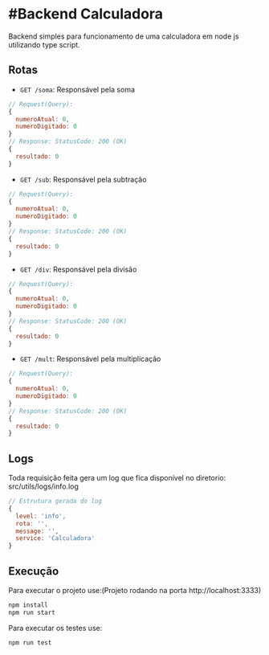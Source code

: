 # #Backend Calculadora
Backend simples para funcionamento de uma calculadora em node js utilizando type script.

## Rotas
- `GET /soma`: Responsável pela soma
```js
// Request(Query):
{
  numeroAtual: 0,
  numeroDigitado: 0
}
// Response: StatusCode: 200 (OK)
{
  resultado: 0
}
```

- `GET /sub`: Responsável pela subtração
```js
// Request(Query):
{
  numeroAtual: 0,
  numeroDigitado: 0
}
// Response: StatusCode: 200 (OK)
{
  resultado: 0
}
```

- `GET /div`: Responsável pela divisão
```js
// Request(Query):
{
  numeroAtual: 0,
  numeroDigitado: 0
}
// Response: StatusCode: 200 (OK)
{
  resultado: 0
}
```

- `GET /mult`: Responsável pela multiplicação
```js
// Request(Query):
{
  numeroAtual: 0,
  numeroDigitado: 0
}
// Response: StatusCode: 200 (OK)
{
  resultado: 0
}
```

## Logs
Toda requisição feita gera um log que fica disponível no diretorio: src/utils/logs/info.log
```js
// Estrutura gerada do log
{
  level: 'info',
  rota: '',
  message: '',
  service: 'Calculadora'
}
```


## Execução
Para executar o projeto use:(Projeto rodando na porta http://localhost:3333)
```js
npm install
npm run start
```
Para executar os testes use:
```js
npm run test
```
